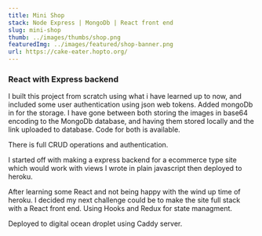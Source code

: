 ```yaml
---
title: Mini Shop
stack: Node Express | MongoDb | React front end
slug: mini-shop
thumb: ../images/thumbs/shop.png
featuredImg: ../images/featured/shop-banner.png
url: https://cake-eater.hopto.org/
---
```


### React with Express backend

I built this project from scratch using what i have learned up to now, and included some user authentication using json web tokens. Added mongoDb in for the storage.
I have gone between both storing the images in base64 encoding to the MongoDb database, and having them stored locally and the link uploaded to database. Code for both is available.

There is full CRUD operations and authentication.

I started off with making a express backend for a ecommerce type site which would work with views I wrote in plain javascript then deployed to heroku.

After learning some React and not being happy with the wind up time of heroku. I decided my next challenge could be to make the site full stack with a React front end. Using Hooks and Redux for state managment.

Deployed to digital ocean droplet using Caddy server.
